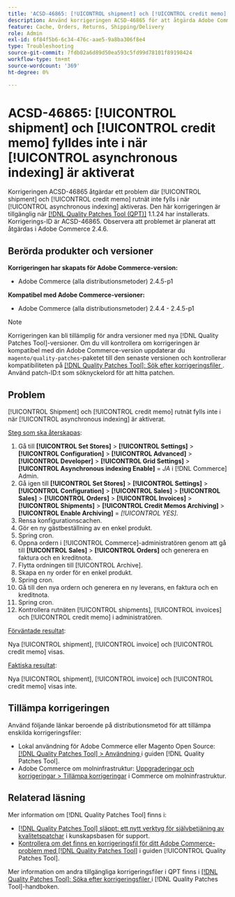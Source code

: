 ```yaml
---
title: 'ACSD-46865: [!UICONTROL shipment] och [!UICONTROL credit memo] fylldes inte i när [!UICONTROL asynchronous indexing] är aktiverat'
description: Använd korrigeringen ACSD-46865 för att åtgärda Adobe Commerce-problemet där [!UICONTROL shipment] och [!UICONTROL credit memo] rutnät inte fylls i när [!UICONTROL asynchronous indexing] är aktiverat.
feature: Cache, Orders, Returns, Shipping/Delivery
role: Admin
exl-id: 6f84f5b6-6c34-476c-aae5-9a8ba306f8e4
type: Troubleshooting
source-git-commit: 7fdb02a6d89d50ea593c5fd99d78101f89198424
workflow-type: tm+mt
source-wordcount: '369'
ht-degree: 0%

---
```


# ACSD-46865: [!UICONTROL shipment] och [!UICONTROL credit memo] fylldes inte i när [!UICONTROL asynchronous indexing] är aktiverat

Korrigeringen ACSD-46865 åtgärdar ett problem där [!UICONTROL shipment] och [!UICONTROL credit memo] rutnät inte fylls i när [!UICONTROL asynchronous indexing] aktiveras. Den här korrigeringen är tillgänglig när [[!DNL Quality Patches Tool (QPT)]](https://experienceleague.adobe.com/sv/docs/commerce-operations/tools/quality-patches-tool/quality-patches-tool-to-self-serve-quality-patches) 1.1.24 har installerats. Korrigerings-ID är ACSD-46865. Observera att problemet är planerat att åtgärdas i Adobe Commerce 2.4.6.

## Berörda produkter och versioner

**Korrigeringen har skapats för Adobe Commerce-version:**

* Adobe Commerce (alla distributionsmetoder) 2.4.5-p1

**Kompatibel med Adobe Commerce-versioner:**

* Adobe Commerce (alla distributionsmetoder) 2.4.4 - 2.4.5-p1

>[!NOTE]
>
>Korrigeringen kan bli tillämplig för andra versioner med nya [!DNL Quality Patches Tool]-versioner. Om du vill kontrollera om korrigeringen är kompatibel med din Adobe Commerce-version uppdaterar du `magento/quality-patches`-paketet till den senaste versionen och kontrollerar kompatibiliteten på [[!DNL Quality Patches Tool]: Sök efter korrigeringsfiler ](https://experienceleague.adobe.com/tools/commerce-quality-patches/index.html?lang=sv-SE). Använd patch-ID:t som söknyckelord för att hitta patchen.

## Problem

[!UICONTROL Shipment] och [!UICONTROL credit memo] rutnät fylls inte i när [!UICONTROL asynchronous indexing] är aktiverat.

<u>Steg som ska återskapas</u>:

1. Gå till **[!UICONTROL Set Stores]** > **[!UICONTROL Settings]** > **[!UICONTROL Configuration]** > **[!UICONTROL Advanced]** > **[!UICONTROL Developer]** > **[!UICONTROL Grid Settings]** > **[!UICONTROL Asynchronous indexing Enable]** = *JA* i [!DNL Commerce] Admin.
2. Gå igen till **[!UICONTROL Set Stores]** > **[!UICONTROL Settings]** > **[!UICONTROL Configuration]** > **[!UICONTROL Sales]** > **[!UICONTROL Sales]** > **[!UICONTROL Orders]** > **[!UICONTROL Invoices]** > **[!UICONTROL Shipments]** > **[!UICONTROL Credit Memos Archiving]** > **[!UICONTROL Enable Archiving]** = *[!UICONTROL YES]*.
3. Rensa konfigurationscachen.
4. Gör en ny gästbeställning av en enkel produkt.
5. Spring cron.
6. Öppna ordern i [!UICONTROL Commerce]-administratören genom att gå till **[!UICONTROL Sales]** > **[!UICONTROL Orders]** och generera en faktura och en kreditnota.
7. Flytta ordningen till [!UICONTROL Archive].
8. Skapa en ny order för en enkel produkt.
9. Spring cron.
10. Gå till den nya ordern och generera en ny leverans, en faktura och en kreditnota.
11. Spring cron.
12. Kontrollera rutnäten [!UICONTROL shipments], [!UICONTROL invoices] och [!UICONTROL credit memo] i administratören.

<u>Förväntade resultat</u>:

Nya [!UICONTROL shipment], [!UICONTROL invoice] och [!UICONTROL credit memo] visas.

<u>Faktiska resultat</u>:

Nya [!UICONTROL shipment], [!UICONTROL invoice] och [!UICONTROL credit memo] visas inte.

## Tillämpa korrigeringen

Använd följande länkar beroende på distributionsmetod för att tillämpa enskilda korrigeringsfiler:

* Lokal användning för Adobe Commerce eller Magento Open Source: [[!DNL Quality Patches Tool] > Användning ](/help/tools/quality-patches-tool/usage.md) i guiden [!DNL Quality Patches Tool].
* Adobe Commerce om molninfrastruktur: [Uppgraderingar och korrigeringar > Tillämpa korrigeringar](https://experienceleague.adobe.com/docs/commerce-cloud-service/user-guide/develop/upgrade/apply-patches.html?lang=sv-SE) i Commerce om molninfrastruktur.

## Relaterad läsning

Mer information om [!DNL Quality Patches Tool] finns i:

* [[!DNL Quality Patches Tool] släppt: ett nytt verktyg för självbetjäning av kvalitetspatchar](https://experienceleague.adobe.com/sv/docs/commerce-operations/tools/quality-patches-tool/quality-patches-tool-to-self-serve-quality-patches) i kunskapsbasen för support.
* [Kontrollera om det finns en korrigeringsfil för ditt Adobe Commerce-problem med  [!DNL Quality Patches Tool]](/help/tools/quality-patches-tool/patches-available-in-qpt/check-patch-for-magento-issue-with-magento-quality-patches.md) i guiden [!UICONTROL Quality Patches Tool].


Mer information om andra tillgängliga korrigeringsfiler i QPT finns i [[!DNL Quality Patches Tool]: Söka efter korrigeringsfiler ](https://experienceleague.adobe.com/tools/commerce-quality-patches/index.html?lang=sv-SE) i [!DNL Quality Patches Tool]-handboken.
